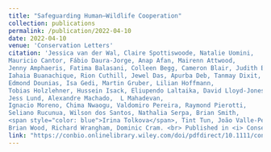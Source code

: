 ```yaml
---
title: "Safeguarding Human–Wildlife Cooperation"
collection: publications
permalink: /publication/2022-04-10
date: 2022-04-10
venue: 'Conservation Letters'
citation: 'Jessica van der Wal, Claire Spottiswoode, Natalie Uomini, 
Mauricio Cantor, Fábio Daura-Jorge, Anap Afan, Mairenn Attwood, 
Jenny Amphaeris, Fatima Balasani, Colleen Begg, Cameron Blair, Judith Bronstein, 
Iahaia Buanachique, Rion Cuthill, Jewel Das, Apurba Deb, Tanmay Dixit, Gcina Dlamini, 
Edmond Dounias, Isa Gedi, Martin Gruber, Lilian Hoffmann, 
Tobias Holzlehner, Hussein Isack, Eliupendo Laltaika, David Lloyd-Jones, 
Jess Lund, Alexandre Machado,  L Mahadevan, 
Ignacio Moreno, Chima Nwaogu, Valdomiro Pereira, Raymond Pierotti,
Seliano Rucunua, Wilson dos Santos, Nathalia Serpa, Brian Smith,
<span style="color: blue">Irina Tolkova</span>, Tint Tun, João Valle-Pereira,
Brian Wood, Richard Wrangham, Dominic Cram. <br> Published in <i> Conservation Letters </i> (2022).'
link: "https://conbio.onlinelibrary.wiley.com/doi/pdfdirect/10.1111/conl.12886"
---
```

